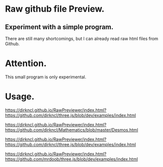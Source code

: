 # Raw github file Preview.
Experiment with a simple program.
---------------------------------
There are still many shortcomings, but I can already read raw html files from Github.

# Attention.
This small program is only experimental.

# Usage.
https://dirkncl.github.io/RawPreviewer/index.html?https://github.com/dirkncl/three.js/blob/dev/examples/index.html

https://dirkncl.github.io/RawPreviewer/index.html?https://github.com/dirkncl/Mathematics/blob/master/Desmos.html

https://dirkncl.github.io/RawPreviewer/index.html?https://github.com/dirkncl/three.js/blob/dev/examples/index.html

https://dirkncl.github.io/RawPreviewer/index.html?https://github.com/mrdoob/three.js/blob/dev/examples/index.html
